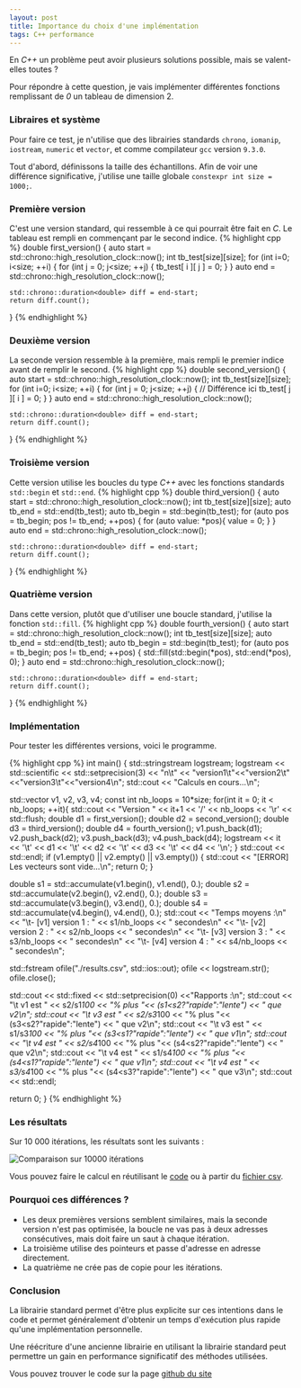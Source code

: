 ```yaml
---
layout: post
title: Importance du choix d'une implémentation
tags: C++ performance
---
```

En *C++* un problème peut avoir plusieurs solutions possible, mais se valent-elles toutes ?

Pour répondre à cette question, je vais implémenter différentes fonctions remplissant de *0* un tableau de dimension 2.

### Libraires et système
Pour faire ce test, je n'utilise que des librairies standards `chrono`, `iomanip`, `iostream`, `numeric` et `vector`, et comme compilateur `gcc` version `9.3.0`.

Tout d'abord, définissons la taille des échantillons. 
Afin de voir une différence significative, j'utilise une taille globale `constexpr int size = 1000;`.

### Première version
C'est une version standard, qui ressemble à ce qui pourrait être fait en *C*.
Le tableau est rempli en commençant par le second indice.
{% highlight cpp %}
double first_version()
{
	auto start = std::chrono::high_resolution_clock::now();
	int tb_test[size][size];
	for (int i=0; i<size; ++i) {
		for (int j = 0; j<size; ++j) {
			tb_test[ i ][ j ] = 0;
		}
	}
	auto end = std::chrono::high_resolution_clock::now();

	std::chrono::duration<double> diff = end-start;
	return diff.count();
}
{% endhighlight %}

### Deuxième version
La seconde version ressemble à la première, mais rempli le premier indice avant de remplir le second.
{% highlight cpp %}
double second_version()
{
	auto start = std::chrono::high_resolution_clock::now();
	int tb_test[size][size];
	for (int i=0; i<size; ++i) {
		for (int j = 0; j<size; ++j) {
		// Différence ici
		tb_test[ j ][ i ] = 0;
		}
	}
	auto end = std::chrono::high_resolution_clock::now();

	std::chrono::duration<double> diff = end-start;
	return diff.count();
}
{% endhighlight %}

### Troisième version
Cette version utilise les boucles du type *C++* avec les fonctions standards `std::begin` et `std::end`.
{% highlight cpp %}
double third_version()
{
	auto start = std::chrono::high_resolution_clock::now();
	int tb_test[size][size];
	auto tb_end = std::end(tb_test);
	auto tb_begin = std::begin(tb_test);
	for (auto pos = tb_begin; pos != tb_end; ++pos) {
		for (auto value: *pos){
			value = 0;
		}
	}
	auto end = std::chrono::high_resolution_clock::now();

	std::chrono::duration<double> diff = end-start;
	return diff.count();
}
{% endhighlight %}

### Quatrième version
Dans cette version, plutôt que d'utiliser une boucle standard, j'utilise la fonction `std::fill`.
{% highlight cpp %}
double fourth_version()
{
	auto start = std::chrono::high_resolution_clock::now();
	int tb_test[size][size];
	auto tb_end = std::end(tb_test);
	auto tb_begin = std::begin(tb_test);
	for (auto pos = tb_begin; pos != tb_end; ++pos) {
		std::fill(std::begin(*pos), std::end(*pos), 0);
	}
	auto end = std::chrono::high_resolution_clock::now();

	std::chrono::duration<double> diff = end-start;
	return diff.count();
}
{% endhighlight %}

### Implémentation
Pour tester les différentes versions, voici le programme.

{% highlight cpp %}
int main()
{
  std::stringstream logstream;
  logstream << std::scientific
	    << std::setprecision(3)
	    << "n\t" << "version1\t"<<"version2\t"<<"version3\t"<<"version4\n";
  std::cout << "Calculs en cours...\n";

  std::vector<double> v1, v2, v3, v4;
  const int nb_loops = 10*size;
  for(int it = 0; it < nb_loops; ++it){
    std::cout << "Version " << it+1 << '/' << nb_loops << '\r' << std::flush;
    double d1 = first_version();
    double d2 = second_version();
    double d3 = third_version();
    double d4 = fourth_version();
    v1.push_back(d1);
    v2.push_back(d2);
    v3.push_back(d3);
    v4.push_back(d4);
    logstream << it << '\t'
	      << d1 << '\t'
	      << d2 << '\t'
	      << d3 << '\t'
	      << d4 << '\n';
  }
  std::cout << std::endl;
  if (v1.empty() || v2.empty() || v3.empty()) {
    std::cout << "[ERROR] Les vecteurs sont vide...\n";
    return 0;
  }
  
  double s1 = std::accumulate(v1.begin(), v1.end(), 0.);
  double s2 = std::accumulate(v2.begin(), v2.end(), 0.);
  double s3 = std::accumulate(v3.begin(), v3.end(), 0.);
  double s4 = std::accumulate(v4.begin(), v4.end(), 0.);
  std::cout << "Temps moyens :\n"
	    << "\t- [v1] version 1 : " << s1/nb_loops << " secondes\n"
	    << "\t- [v2] version 2 : " << s2/nb_loops << " secondes\n"
	    << "\t- [v3] version 3 : " << s3/nb_loops << " secondes\n"
	    << "\t- [v4] version 4 : " << s4/nb_loops << " secondes\n";

  std::fstream ofile("./results.csv", std::ios::out);
  ofile << logstream.str();
  ofile.close();
  
  std::cout << std::fixed << std::setprecision(0) <<"Rapports :\n";
  std::cout << "\t v1 est " << s2/s1*100 << "% plus "<< (s1<s2?"rapide":"lente") << " que v2\n";
  std::cout << "\t v3 est " << s2/s3*100 << "% plus "<< (s3<s2?"rapide":"lente") << " que v2\n";
  std::cout << "\t v3 est " << s1/s3*100 << "% plus "<< (s3<s1?"rapide":"lente") << " que v1\n";
  std::cout << "\t v4 est " << s2/s4*100 << "% plus "<< (s4<s2?"rapide":"lente") << " que v2\n";
  std::cout << "\t v4 est " << s1/s4*100 << "% plus "<< (s4<s1?"rapide":"lente") << " que v1\n";
  std::cout << "\t v4 est " << s3/s4*100 << "% plus "<< (s4<s3?"rapide":"lente") << " que v3\n";
  std::cout << std::endl;
    
  return 0;
}
{% endhighlight %}

### Les résultats
Sur 10 000 itérations, les résultats sont les suivants :

![Comparaison sur 10000 itérations]({{site.url}}/examples/CPP/2021-06_fill_comparison/comp_10000.png "Premier test")

Vous pouvez faire le calcul en réutilisant le [code]({{site.git_origin}}/tree/main/examples/CPP/2021-06_fill_comparison/) ou à partir du [fichier csv]({{site.git_origin}}/exemples/CPP/2021-06_fill_comparison/results.csv).

### Pourquoi ces différences ?
* Les deux premières versions semblent similaires, mais la seconde version n'est pas optimisée, la boucle ne vas pas à deux adresses consécutives, mais doit faire un saut à chaque itération.
* La troisième utilise des pointeurs et passe d'adresse en adresse directement.
* La quatrième ne crée pas de copie pour les itérations.

### Conclusion

La librairie standard permet d'être plus explicite sur ces intentions dans le code et permet généralement d'obtenir un temps d'exécution plus rapide qu'une implémentation personnelle.

Une réécriture d'une ancienne librairie en utilisant la librairie standard peut permettre un gain en performance significatif des méthodes utilisées.

Vous pouvez trouver le code sur la page [github du site]({{site.git_origin}}/tree/main/examples/CPP/2021-06_fill_comparison/)
